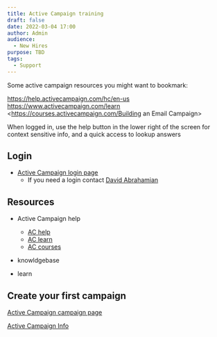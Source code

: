 ```yaml
---
title: Active Campaign training
draft: false
date: 2022-03-04 17:00
author: Admin
audience:
  - New Hires
purpose: TBD
tags:
  - Support
---
```

Some active campaign resources you might want to bookmark:

[https://help.activecampaign.com/hc/en-us https://www.activecampaign.com/learn ](<https://help.activecampaign.com/hc/en-us https://www.activecampaign.com/learn>)<https://courses.activecampaign.com/Building an Email Campaign>

When logged in, use the help button in the lower right of the screen for context sensitive info, and a quick access to lookup answers



## Login

* [Active Campaign login page](https://Metro77073.activehosted.com)
  * If you need a login contact [David Abrahamian](mailto:abrahamiand@metro.net)

## Resources

* Active Campaign help
  * [AC help](https://help.activecampaign.com/hc/en-us)
  * [AC learn](https://activecampaign.com/learn)
  * [AC courses](https://courses.activecampaign.com)

* knowldgebase
* learn

## Create your first campaign

 [Active Campaign campaign page](https://Metro77073.activehosted.com/campaigns)


[Active Campaign Info](./media/active_campaign_info.pdf)